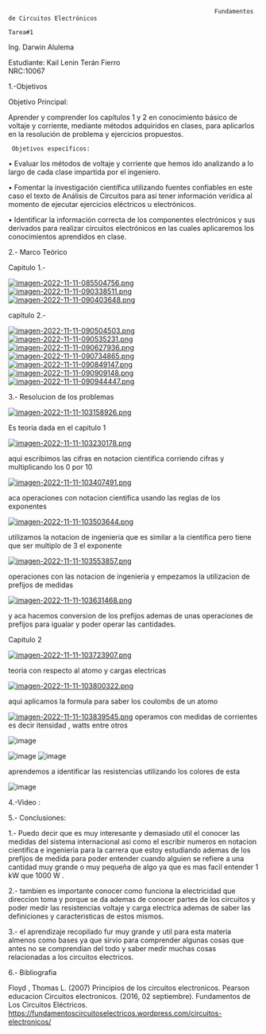                                                               Fundamentos de Circuitos Electrónicos
                                                                             Tarea#1
Ing. Darwin Alulema

Estudiante: Kail Lenin Terán Fierro                                                                                              
NRC:10067

1.-Objetivos

 Objetivo Principal: 
 
 Aprender y comprender los capítulos 1 y 2 en conocimiento básico de voltaje y corriente, mediante métodos adquiridos en clases, para aplicarlos en la resolución de problema y ejercicios propuestos.
   
	 Objetivos específicos:
•	Evaluar los métodos de voltaje y corriente que hemos ido analizando a lo largo de cada clase impartida por el ingeniero.

•	Fomentar la investigación científica utilizando fuentes confiables en este caso el texto de Análisis de Circuitos para así tener información verídica al momento de ejecutar ejercicios eléctricos u electrónicos. 

•	Identificar la información correcta de los componentes electrónicos y sus derivados para realizar circuitos electrónicos en las cuales aplicaremos los conocimientos aprendidos en clase.

    

2.- Marco Teórico

Capitulo 1.-  

[![imagen-2022-11-11-085504756.png](https://i.postimg.cc/hGkwR5dT/imagen-2022-11-11-085504756.png)](https://postimg.cc/SXGVWVVx)
[![imagen-2022-11-11-090338511.png](https://i.postimg.cc/nV2sRsgY/imagen-2022-11-11-090338511.png)](https://postimg.cc/PNLrNqtP)
[![imagen-2022-11-11-090403648.png](https://i.postimg.cc/B6s6NsCV/imagen-2022-11-11-090403648.png)](https://postimg.cc/jWgtdpmH)

capitulo 2.- 

[![imagen-2022-11-11-090504503.png](https://i.postimg.cc/VL3zDmfW/imagen-2022-11-11-090504503.png)](https://postimg.cc/gnH9096x)
[![imagen-2022-11-11-090535231.png](https://i.postimg.cc/QCFrJnvz/imagen-2022-11-11-090535231.png)](https://postimg.cc/GTnNczLP)
[![imagen-2022-11-11-090627936.png](https://i.postimg.cc/dVYVJwbt/imagen-2022-11-11-090627936.png)](https://postimg.cc/LnxpTK4r)
[![imagen-2022-11-11-090734865.png](https://i.postimg.cc/QMMsMt0s/imagen-2022-11-11-090734865.png)](https://postimg.cc/PC003dgF)
[![imagen-2022-11-11-090849147.png](https://i.postimg.cc/K8qwJ5DS/imagen-2022-11-11-090849147.png)](https://postimg.cc/k2ST5KHf)
[![imagen-2022-11-11-090909148.png](https://i.postimg.cc/KvmWbW9h/imagen-2022-11-11-090909148.png)](https://postimg.cc/7bQ9MK8K)
[![imagen-2022-11-11-090944447.png](https://i.postimg.cc/gjgHmgJG/imagen-2022-11-11-090944447.png)](https://postimg.cc/YLmWxfYP)

3.- Resolucion de los problemas 

[![imagen-2022-11-11-103158926.png](https://i.postimg.cc/65rKwQDj/imagen-2022-11-11-103158926.png)](https://postimg.cc/9rQKYcXZ)

Es teoria dada en el capitulo 1 

[![imagen-2022-11-11-103230178.png](https://i.postimg.cc/nrxd1n0r/imagen-2022-11-11-103230178.png)](https://postimg.cc/vgPLYwRw)

aqui escribimos las cifras en notacion cientifica corriendo cifras y multiplicando los 0 por 10 

[![imagen-2022-11-11-103407491.png](https://i.postimg.cc/cC1RHCFR/imagen-2022-11-11-103407491.png)](https://postimg.cc/YGVGDrK0)

aca operaciones con notacion cientifica usando las reglas de los exponentes 

[![imagen-2022-11-11-103503644.png](https://i.postimg.cc/t4GgtwHf/imagen-2022-11-11-103503644.png)](https://postimg.cc/6yzwBHqL)

utilizamos la notacion de ingenieria que es similar a la cientifica pero tiene que ser multiplo de 3 el exponente 

[![imagen-2022-11-11-103553857.png](https://i.postimg.cc/nc4X5pTZ/imagen-2022-11-11-103553857.png)](https://postimg.cc/D8zf4VtY)

operaciones con las notacion de ingenieria y empezamos la utilizacion de prefijos de medidas

[![imagen-2022-11-11-103631468.png](https://i.postimg.cc/K8c8HLRr/imagen-2022-11-11-103631468.png)](https://postimg.cc/VdTwSJ9d)

y aca hacemos conversion de los prefijos ademas de unas operaciones de prefijos  para igualar y poder operar las cantidades.

Capitulo 2 

[![imagen-2022-11-11-103723907.png](https://i.postimg.cc/PJdg5bGS/imagen-2022-11-11-103723907.png)](https://postimg.cc/BLwYhKnF)

teoria con respecto al atomo y cargas electricas 

[![imagen-2022-11-11-103800322.png](https://i.postimg.cc/tCMMKGgS/imagen-2022-11-11-103800322.png)](https://postimg.cc/Mv15B4VV)
 
 aqui aplicamos la formula para saber los coulombs de un atomo 
 
[![imagen-2022-11-11-103839545.png](https://i.postimg.cc/y80yvM3S/imagen-2022-11-11-103839545.png)](https://postimg.cc/jDdfjkXs)
 operamos con medidas de corrientes es decir itensidad , watts entre otros 
 
![image](https://user-images.githubusercontent.com/117742027/201374169-74783dac-0046-4b7f-b13b-d4e15149cff3.png)

![image](https://user-images.githubusercontent.com/117742027/201374224-ff120984-2255-484e-b333-86993ae71518.png)
![image](https://user-images.githubusercontent.com/117742027/201374545-22a76951-4909-45ba-b883-cb9ce1165cd6.png)

aprendemos a identificar las resistencias utilizando los colores de esta 

![image](https://user-images.githubusercontent.com/117742027/201374716-f91de730-d031-4111-b9b9-93ae7adff90c.png)

4.-Video : 

5.- Conclusiones: 

1.- Puedo decir que es muy interesante y demasiado util el conocer las medidas del sistema internacional asi como el escribir numeros en notacion cientifica e ingenieria para la carrera que estoy estudiando ademas de los prefijos de medida para poder entender cuando alguien se refiere a una cantidad muy grande o muy pequeña de algo ya que es mas facil entender 1 kW que 1000 W .

2.- tambien es importante conocer como funciona la electricidad que direccion toma y porque se da ademas de conocer partes de los circuitos y poder medir las resistencias voltaje y carga electrica ademas de saber las definiciones y caracteristicas de estos mismos.

3.- el aprendizaje recopilado fur muy grande y util para esta materia almenos como bases ya que sirvio para comprender algunas cosas que antes no se comprendian del todo y saber medir muchas cosas relacionadas a los circuitos electricos.

6.- Bibliografia

Floyd , Thomas L. (2007) Principios de los circuitos electronicos. Pearson educacion
 Circuitos electronicos. (2016, 02 septiembre). Fundamentos de Los Circuitos Eléctricos. https://fundamentoscircuitoselectricos.wordpress.com/circuitos-electronicos/


